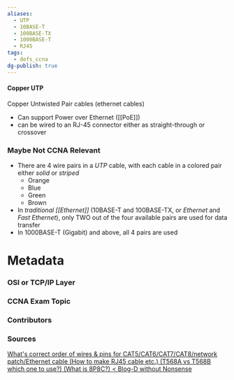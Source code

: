 ```yaml
---
aliases:
  - UTP
  - 10BASE-T
  - 100BASE-TX
  - 1000BASE-T
  - RJ45
tags:
  - defs_ccna
dg-publish: true
---
```

#### Copper UTP
Copper Untwisted Pair cables (ethernet cables)
- Can support Power over Ethernet ([[PoE]])
- can be wired to an RJ-45 connector either as straight-through or crossover

### Maybe Not CCNA Relevant
- There are 4 wire pairs in a *UTP* cable, with each cable in a colored pair either *solid* or *striped*
	- Orange
	- Blue
	- Green
	- Brown
- In *traditional [[Ethernet]]* (10BASE-T and 100BASE-TX, or *Ethernet* and *Fast Ethernet*), only TWO out of the four available pairs are used for data transfer
- In 1000BASE-T (Gigabit) and above, all 4 pairs are used


# Metadata
### OSI or TCP/IP Layer

### CCNA Exam Topic

### Contributors

### Sources
[What's correct order of wires & pins for CAT5/CAT6/CAT7/CAT8/network patch/Ethernet cable (How to make RJ45 cable etc.) (T568A vs T568B which one to use?) (What is 8P8C?) < Blog-D without Nonsense](https://dannyda.com/2021/11/05/whats-correct-order-of-wires-pins-for-cat5-cat6-cat7-cat8-network-patch-ethernet-cable-how-to-make-rj45-cable-etc/)
